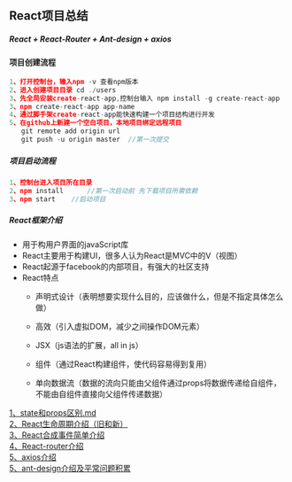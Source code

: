 ## React项目总结

##### React + React-Router + Ant-design + axios

#### 项目创建流程

```js
1、打开控制台，输入npm -v 查看npm版本
2、进入创建项目目录 cd ./users
3、先全局安装create-react-app,控制台输入 npm install -g create-react-app
3、npm create-react-app app-name
4、通过脚手架create-react-app能快速构建一个项目结构进行开发
5、在github上新建一个空白项目，本地项目绑定远程项目 
   git remote add origin url
   git push -u origin master  //第一次提交
```

##### 项目启动流程

```js
1、控制台进入项目所在目录
2、npm install      //第一次启动前 先下载项目所需依赖
3、npm start    //启动项目
```

##### React框架介绍

- 用于构用户界面的javaScript库
- React主要用于构建UI，很多人认为React是MVC中的V（视图）
- React起源于facebook的内部项目，有强大的社区支持
- React特点
  - 声明式设计（表明想要实现什么目的，应该做什么，但是不指定具体怎么做）
  
  - 高效（引入虚拟DOM，减少之间操作DOM元素）
  
  - JSX（js语法的扩展，all in js）
  
  - 组件（通过React构建组件，使代码容易得到复用）
  
  - 单向数据流（数据的流向只能由父组件通过props将数据传递给自组件，不能由自组件直接向父组件传递数据）
  
    

<div>
  <a href='./state和props区别.md' >1、state和props区别.md</a>
</div>
<div><a href='./React生命周期' >2、React生命周期介绍（旧和新）</a></div>
<div><a href='./React合成事件' >3、React合成事件简单介绍</a></div>
<div><a href='./React-router介绍' >4、React-router介绍</a></div>
<div><a href='./axios' >5、axios介绍</a></div>
<div><a href='./ant-design' >5、ant-design介绍及平常问题积累</a></div>
